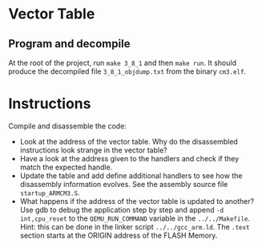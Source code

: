 # Vector Table

## Program and decompile

At the root of the project, run `make 3_8_1` and then `make run`. It should
produce the decompiled file `3_8_1_objdump.txt` from the binary `cm3.elf`.

# Instructions

Compile and disassemble the code:
- Look at the address of the vector table.
  Why do the disassembled instructions look strange in the vector table?
- Have a look at the address given to the handlers and check if they match the
  expected handle.
- Update the table and add define additional handlers to see how the disassembly
  information evolves. See the assembly source file `startup_ARMCM3.S`.
- What happens if the address of the vector table is updated to another? Use gdb
  to debug the application step by step and append `-d int,cpu_reset` to the
  `QEMU_RUN_COMMAND` variable in the `../../Makefile`.
  Hint: this can be done in the linker script `../../gcc_arm.ld`. The `.text`
  section starts at the ORIGIN address of the FLASH Memory.
